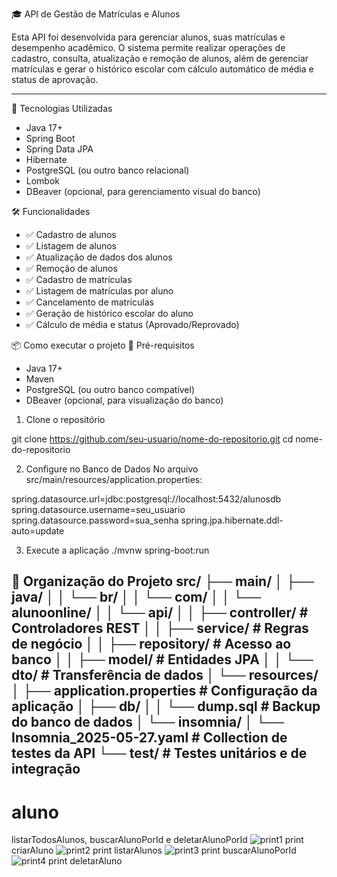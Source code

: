 🎓 API de Gestão de Matrículas e Alunos

Esta API foi desenvolvida para gerenciar alunos, suas matrículas e desempenho acadêmico. O sistema permite realizar operações de cadastro, consulta, atualização e remoção de alunos, além de gerenciar matrículas e gerar o histórico escolar com cálculo automático de média e status de aprovação.

-------------------------------------------------------------------------------------------------------------------------------------------------------------------------------------------------------------------------------------------
🚀 Tecnologias Utilizadas

- Java 17+
- Spring Boot
- Spring Data JPA
- Hibernate
- PostgreSQL (ou outro banco relacional)
- Lombok
- DBeaver (opcional, para gerenciamento visual do banco)

 🛠️ Funcionalidades
 
- ✅ Cadastro de alunos
- ✅ Listagem de alunos
- ✅ Atualização de dados dos alunos
- ✅ Remoção de alunos
- ✅ Cadastro de matrículas
- ✅ Listagem de matrículas por aluno
- ✅ Cancelamento de matrículas
- ✅ Geração de histórico escolar do aluno
- ✅ Cálculo de média e status (Aprovado/Reprovado)

📦 Como executar o projeto
  🔧 Pré-requisitos

- Java 17+
- Maven
- PostgreSQL (ou outro banco compatível)
- DBeaver (opcional, para visualização do banco)
 
1. Clone o repositório

git clone https://github.com/seu-usuario/nome-do-repositorio.git
cd nome-do-repositorio

2. Configure no Banco de Dados
No arquivo src/main/resources/application.properties:

spring.datasource.url=jdbc:postgresql://localhost:5432/alunosdb
spring.datasource.username=seu_usuario
spring.datasource.password=sua_senha
spring.jpa.hibernate.ddl-auto=update

3. Execute a aplicação
./mvnw spring-boot:run

🧠 Organização do Projeto
src/
 ├── main/ 
 │   ├── java/ 
 │   │   └── br/ 
 │   │       └── com/ 
 │   │           └── alunoonline/ 
 │   │               └── api/ 
 │   │                   ├── controller/   # Controladores REST
 │   │                   ├── service/      # Regras de negócio
 │   │                   ├── repository/   # Acesso ao banco
 │   │                   ├── model/        # Entidades JPA
 │   │                   └── dto/          # Transferência de dados
 │   └── resources/ 
 │       ├── application.properties         # Configuração da aplicação 
 │       ├── db/ 
 │       │   └── dump.sql                   # Backup do banco de dados
 │       └── insomnia/
 │           └── Insomnia_2025-05-27.yaml   # Collection de testes da API
 └── test/                                  # Testes unitários e de integração
-------------------------------------------------------------------------------------------------------------------------------------------------------------------------------------------------------------------------------------------

# aluno
listarTodosAlunos, buscarAlunoPorId e deletarAlunoPorId
![print1](https://i.imgur.com/iEuD1Rv.png)
print criarAluno 
![print2](https://i.imgur.com/jkUs1RW.png)
print listarAlunos
![print3](https://i.imgur.com/cwQj3pz.png)
print buscarAlunoPorId
![print4](https://i.imgur.com/DTacnwy.png)
print deletarAluno

#
